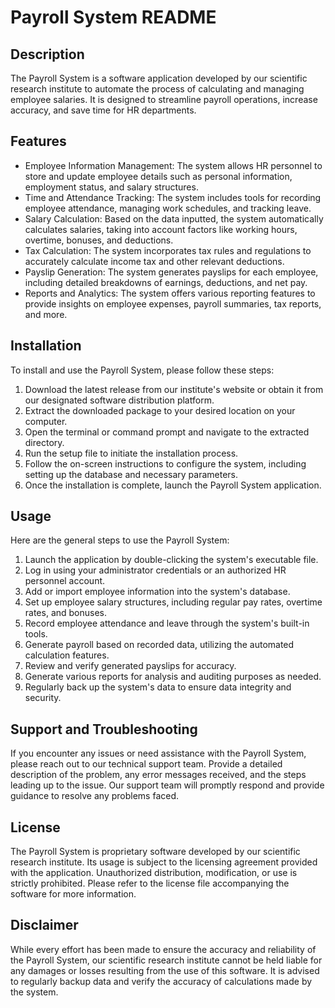 
# Payroll System README

## Description
The Payroll System is a software application developed by our scientific research institute to automate the process of calculating and managing employee salaries. It is designed to streamline payroll operations, increase accuracy, and save time for HR departments.

## Features
- Employee Information Management: The system allows HR personnel to store and update employee details such as personal information, employment status, and salary structures.
- Time and Attendance Tracking: The system includes tools for recording employee attendance, managing work schedules, and tracking leave.
- Salary Calculation: Based on the data inputted, the system automatically calculates salaries, taking into account factors like working hours, overtime, bonuses, and deductions.
- Tax Calculation: The system incorporates tax rules and regulations to accurately calculate income tax and other relevant deductions.
- Payslip Generation: The system generates payslips for each employee, including detailed breakdowns of earnings, deductions, and net pay.
- Reports and Analytics: The system offers various reporting features to provide insights on employee expenses, payroll summaries, tax reports, and more.

## Installation
To install and use the Payroll System, please follow these steps:
1. Download the latest release from our institute's website or obtain it from our designated software distribution platform.
2. Extract the downloaded package to your desired location on your computer.
3. Open the terminal or command prompt and navigate to the extracted directory.
4. Run the setup file to initiate the installation process.
5. Follow the on-screen instructions to configure the system, including setting up the database and necessary parameters.
6. Once the installation is complete, launch the Payroll System application.

## Usage
Here are the general steps to use the Payroll System:
1. Launch the application by double-clicking the system's executable file.
2. Log in using your administrator credentials or an authorized HR personnel account.
3. Add or import employee information into the system's database.
4. Set up employee salary structures, including regular pay rates, overtime rates, and bonuses.
5. Record employee attendance and leave through the system's built-in tools.
6. Generate payroll based on recorded data, utilizing the automated calculation features.
7. Review and verify generated payslips for accuracy.
8. Generate various reports for analysis and auditing purposes as needed.
9. Regularly back up the system's data to ensure data integrity and security.

## Support and Troubleshooting
If you encounter any issues or need assistance with the Payroll System, please reach out to our technical support team. Provide a detailed description of the problem, any error messages received, and the steps leading up to the issue. Our support team will promptly respond and provide guidance to resolve any problems faced.

## License
The Payroll System is proprietary software developed by our scientific research institute. Its usage is subject to the licensing agreement provided with the application. Unauthorized distribution, modification, or use is strictly prohibited. Please refer to the license file accompanying the software for more information.

## Disclaimer
While every effort has been made to ensure the accuracy and reliability of the Payroll System, our scientific research institute cannot be held liable for any damages or losses resulting from the use of this software. It is advised to regularly backup data and verify the accuracy of calculations made by the system. 
